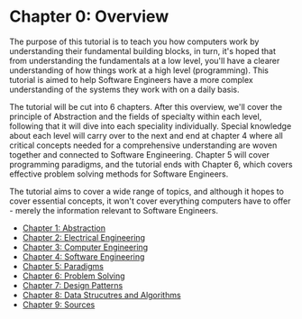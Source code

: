 # Chapter 0: Overview

The purpose of this tutorial is to teach you how computers work by understanding their fundamental building blocks, in turn, it's hoped that from understanding the fundamentals at a low level, you'll have a clearer understanding of how things work at a high level (programming). This tutorial is aimed to help Software Engineers have a more complex understanding of the systems they work with on a daily basis.

The tutorial will be cut into 6 chapters. After this overview, we'll cover the principle of Abstraction and the fields of specialty within each level, following that it will dive into each speciality individually. Special knowledge about each level will carry over to the next and end at chapter 4 where all critical concepts needed for a comprehensive understanding are woven together and connected to Software Engineering. Chapter 5 will cover programming paradigms, and the tutorial ends with Chapter 6, which covers effective problem solving methods for Software Engineers.

The tutorial aims to cover a wide range of topics, and although it hopes to cover essential concepts, it won't cover everything computers have to offer - merely the information relevant to Software Engineers.

* [Chapter 1: Abstraction](https://github.com/joehawkens/computing/blob/main/CHAPTER-1.md)
* [Chapter 2: Electrical Engineering](https://github.com/joehawkens/computing/blob/main/CHAPTER-2.md)
* [Chapter 3: Computer Engineering](https://github.com/joehawkens/computing/blob/main/CHAPTER-3.md)
* [Chapter 4: Software Engineering](https://github.com/joehawkens/computing/blob/main/CHAPTER-4.md)
* [Chapter 5: Paradigms](https://github.com/joehawkens/computing/blob/main/CHAPTER-5.md)
* [Chapter 6: Problem Solving](https://github.com/joehawkens/computing/blob/main/CHAPTER-6.md)
* [Chapter 7: Design Patterns](https://github.com/joehawkens/computing/blob/main/CHAPTER-7.md)
* [Chapter 8: Data Strucutres and Algorithms](https://github.com/joehawkens/data-structures-tutorial)
* [Chapter 9: Sources](https://github.com/joehawkens/computing/blob/main/SOURCES.md)



